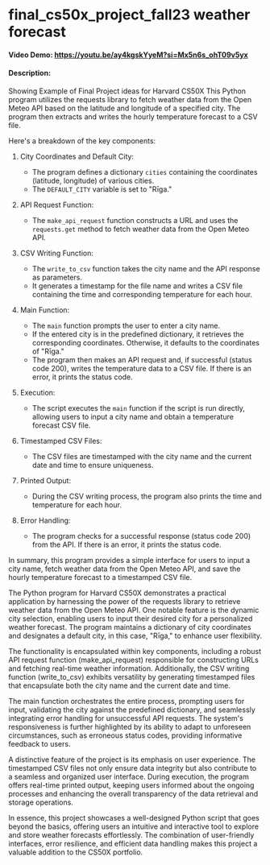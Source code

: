 # final_cs50x_project_fall23 weather forecast
#### Video Demo: https://youtu.be/ay4kgskYyeM?si=Mx5n6s_ohT09v5yx
#### Description:
Showing Example of Final Project ideas for Harvard CS50X
This Python program utilizes the requests library to fetch weather data from the Open Meteo API based on the latitude and longitude of a specified city. The program then extracts and writes the hourly temperature forecast to a CSV file.

Here's a breakdown of the key components:

1. City Coordinates and Default City:
   - The program defines a dictionary `cities` containing the coordinates (latitude, longitude) of various cities.
   - The `DEFAULT_CITY` variable is set to "Rīga."

2. API Request Function:
   - The `make_api_request` function constructs a URL and uses the `requests.get` method to fetch weather data from the Open Meteo API.

3. CSV Writing Function:
   - The `write_to_csv` function takes the city name and the API response as parameters.
   - It generates a timestamp for the file name and writes a CSV file containing the time and corresponding temperature for each hour.

4. Main Function:
   - The `main` function prompts the user to enter a city name.
   - If the entered city is in the predefined dictionary, it retrieves the corresponding coordinates. Otherwise, it defaults to the coordinates of "Rīga."
   - The program then makes an API request and, if successful (status code 200), writes the temperature data to a CSV file. If there is an error, it prints the status code.

5. Execution:
   - The script executes the `main` function if the script is run directly, allowing users to input a city name and obtain a temperature forecast CSV file.

6. Timestamped CSV Files:
   - The CSV files are timestamped with the city name and the current date and time to ensure uniqueness.

7. Printed Output:
   - During the CSV writing process, the program also prints the time and temperature for each hour.

8. Error Handling:
   - The program checks for a successful response (status code 200) from the API. If there is an error, it prints the status code.

In summary, this program provides a simple interface for users to input a city name, fetch weather data from the Open Meteo API, and save the hourly temperature forecast to a timestamped CSV file.

The Python program for Harvard CS50X demonstrates a practical application by harnessing the power of the requests library to retrieve weather data from the Open Meteo API. One notable feature is the dynamic city selection, enabling users to input their desired city for a personalized weather forecast. The program maintains a dictionary of city coordinates and designates a default city, in this case, "Rīga," to enhance user flexibility.

The functionality is encapsulated within key components, including a robust API request function (make_api_request) responsible for constructing URLs and fetching real-time weather information. Additionally, the CSV writing function (write_to_csv) exhibits versatility by generating timestamped files that encapsulate both the city name and the current date and time.

The main function orchestrates the entire process, prompting users for input, validating the city against the predefined dictionary, and seamlessly integrating error handling for unsuccessful API requests. The system's responsiveness is further highlighted by its ability to adapt to unforeseen circumstances, such as erroneous status codes, providing informative feedback to users.

A distinctive feature of the project is its emphasis on user experience. The timestamped CSV files not only ensure data integrity but also contribute to a seamless and organized user interface. During execution, the program offers real-time printed output, keeping users informed about the ongoing processes and enhancing the overall transparency of the data retrieval and storage operations.

In essence, this project showcases a well-designed Python script that goes beyond the basics, offering users an intuitive and interactive tool to explore and store weather forecasts effortlessly. The combination of user-friendly interfaces, error resilience, and efficient data handling makes this project a valuable addition to the CS50X portfolio.
